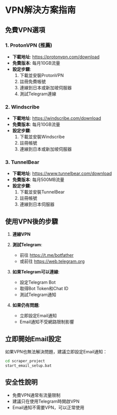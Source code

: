 # VPN解決方案指南

## 免費VPN選項

### 1. ProtonVPN (推薦)
- **下載地址**: https://protonvpn.com/download
- **免費版本**: 每月10GB流量
- **設定步驟**:
  1. 下載並安裝ProtonVPN
  2. 註冊免費帳號
  3. 連線到日本或新加坡伺服器
  4. 測試Telegram連線

### 2. Windscribe
- **下載地址**: https://windscribe.com/download
- **免費版本**: 每月10GB流量
- **設定步驟**:
  1. 下載並安裝Windscribe
  2. 註冊帳號
  3. 連線到日本或新加坡伺服器

### 3. TunnelBear
- **下載地址**: https://www.tunnelbear.com/download
- **免費版本**: 每月500MB流量
- **設定步驟**:
  1. 下載並安裝TunnelBear
  2. 註冊帳號
  3. 連線到日本伺服器

## 使用VPN後的步驟

1. **連線VPN**
2. **測試Telegram**:
   - 前往 https://t.me/botfather
   - 或前往 https://web.telegram.org

3. **如果Telegram可以連線**:
   - 設定Telegram Bot
   - 取得Bot Token和Chat ID
   - 測試Telegram通知

4. **如果仍有問題**:
   - 立即設定Email通知
   - Email通知不受網路限制影響

## 立即開始Email設定

如果VPN也無法解決問題，建議立即設定Email通知：

```bash
cd scraper_project
start_email_setup.bat
```

## 安全性說明

- 免費VPN通常有流量限制
- 建議只在使用Telegram時開啟VPN
- Email通知不需要VPN，可以正常使用 